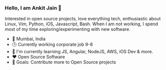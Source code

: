 ### Hello, I am Ankit Jain 👋

Interested in open source projects, love everything tech, enthusiastic about Linux, Vim, Python, iOS, Javascript, Bash. When I am not working, I spend most of my time exploring/experimenting with new software.

- 📍 Mumbai, India
- 🕒 Currently working corporate job 9-6
- 🌱 I'm currently learning JS, Angular, NodeJS, AWS, iOS Dev & more.
- ❤️ Open Source Software
- 🥅  Goals: Contribute more to Open Source projects
